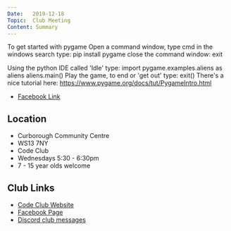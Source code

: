 ```yaml
---
Date:   2019-12-18
Topic:  Club Meeting
Content: Summary
---
```

To get started with pygame
Open a command window, type cmd in the windows search
type: pip install pygame
close the command window: exit

Using the python IDE called 'Idle' type:
 import pygame.examples.aliens as aliens
 aliens.main()
Play the game, to end or 'get out' type: exit()
There's a nice tutorial here: https://www.pygame.org/docs/tut/PygameIntro.html

* [Facebook Link](https://www.facebook.com/1481985248595237/posts/2445661612227591/)

## Location

* Curborough Community Centre
* WS13 7NY
* Code Club
* Wednesdays 5:30 - 6:30pm
* 7 - 15 year olds welcome

## Club Links

* [Code Club Website](https://lichfield-code-club.github.io/)
* [Facebook Page](https://www.facebook.com/LichfieldCoders)
* [Discord club messages](https://discord.gg/szz6xGK)
